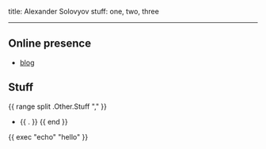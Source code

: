 title: Alexander Solovyov
stuff: one, two, three

----

## Online presence

 - [blog](blog/)

## Stuff

{{ range split .Other.Stuff "," }}
  - {{ . }}
{{ end }}

{{ exec "echo" "hello" }}
